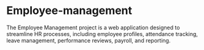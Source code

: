 # Employee-management
The Employee Management project is a web application designed to streamline HR processes, including employee profiles, attendance tracking, leave management, performance reviews, payroll, and reporting. 
